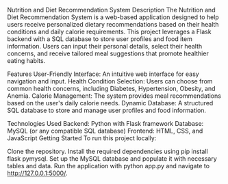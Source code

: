 Nutrition and Diet Recommendation System
Description
The Nutrition and Diet Recommendation System is a web-based application designed to help 
users receive personalized dietary recommendations based on their health conditions and daily calorie requirements. 
This project leverages a Flask backend with a SQL database to store user profiles and food item information. 
Users can input their personal details, select their health concerns, and receive tailored meal suggestions that promote healthier eating habits.

Features
User-Friendly Interface: An intuitive web interface for easy navigation and input.
Health Condition Selection: Users can choose from common health concerns, including Diabetes, Hypertension, Obesity, and Anemia.
Calorie Management: The system provides meal recommendations based on the user's daily calorie needs.
Dynamic Database: A structured SQL database to store and manage user profiles and food information.

Technologies Used
Backend: Python with Flask framework
Database: MySQL (or any compatible SQL database)
Frontend: HTML, CSS, and JavaScript
Getting Started
To run this project locally:

Clone the repository.
Install the required dependencies using pip install flask pymysql.
Set up the MySQL database and populate it with necessary tables and data.
Run the application with python app.py and navigate to http://127.0.0.1:5000/.

